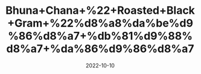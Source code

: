 ---
title: 'Bhuna+Chana+%22+Roasted+Black+Gram+%22%d8%a8%da%be%d9%86%d8%a7+%db%81%d9%88%d8%a7+%da%86%d9%86%d8%a7'
date: '2022-10-10' 
metatag: '' 
inventory: '0' 
draft: false 
# meta description 
shortDescripton: 'It+controls+diabetes+and+blood+sugar+levels+and+maintains+healthy+bones'
description: 'Seed'
longdescription: ''
featured: True
# product Price
price: '80.0'
# Product Short Description
shortDescription: 'It+controls+diabetes+and+blood+sugar+levels+and+maintains+healthy+bones'
productID: 'CACEE05A-1E25-ED11-9968-005056B3A416'
type: 'products'
category: 'Seed' 
thumnailproduct: 'https://eraconnect.blob.core.windows.net/product-images/aminsaddiquidawakhana/CACEE05A-1E25-ED11-9968-005056B3A416.webp' 
images:
  - image: 'https://eraconnect.blob.core.windows.net/product-images/aminsaddiquidawakhana/CACEE05A-1E25-ED11-9968-005056B3A416.webp'  
Variants:
---